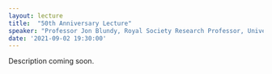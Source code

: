 ```yaml
---
layout: lecture
title:  "50th Anniversary Lecture"
speaker: "Professor Jon Blundy, Royal Society Research Professor, University of Oxford"
date: '2021-09-02 19:30:00'
---
```

Description coming soon.
